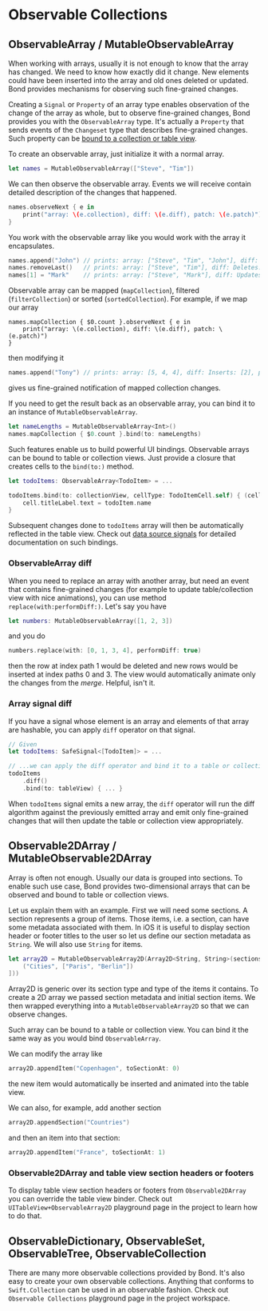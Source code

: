 # Observable Collections

## ObservableArray / MutableObservableArray

When working with arrays, usually it is not enough to know that the array has changed. We need to know how exactly did it change. New elements could have been inserted into the array and old ones deleted or updated. Bond provides mechanisms for observing such fine-grained changes.

Creating a `Signal` or `Property` of an array type enables observation of the change of the array as whole, but to observe fine-grained changes, Bond provides you with the `ObservableArray` type. It's actually a `Property` that sends events of the `Changeset` type that describes fine-grained changes. Such property can be [bound to a collection or table view](DataSourceSignals.md).

To create an observable array, just initialize it with a normal array.

```swift
let names = MutableObservableArray(["Steve", "Tim"])
```

We can then observe the observable array. Events we will receive contain detailed description of the changes that happened.

```swift
names.observeNext { e in
    print("array: \(e.collection), diff: \(e.diff), patch: \(e.patch)")
}
```

You work with the observable array like you would work with the array it encapsulates.

```swift
names.append("John") // prints: array: ["Steve", "Tim", "John"], diff: Inserts: [2], patch: [I(John, at: 2)]
names.removeLast()   // prints: array: ["Steve", "Tim"], diff: Deletes: [2], patch: [D(at: 2)]
names[1] = "Mark"    // prints: array: ["Steve", "Mark"], diff: Updates: [1], patch: [U(at: 1, newElement: Mark)]
```

Observable array can be mapped (`mapCollection`), filtered (`filterCollection`) or sorted (`sortedCollection`). For example, if we map our array

```
names.mapCollection { $0.count }.observeNext { e in
    print("array: \(e.collection), diff: \(e.diff), patch: \(e.patch)")
}
```

then modifying it

```swift
names.append("Tony") // prints: array: [5, 4, 4], diff: Inserts: [2], patch: [I(4, at: 2)]
```

gives us fine-grained notification of mapped collection changes.

If you need to get the result back as an observable array, you can bind it to an instance of `MutableObservableArray`.

```swift
let nameLengths = MutableObservableArray<Int>()
names.mapCollection { $0.count }.bind(to: nameLengths)
```

Such features enable us to build powerful UI bindings. Observable arrays can be bound to table or collection views. Just provide a closure that creates cells to the `bind(to:)` method.

```swift
let todoItems: ObservableArray<TodoItem> = ...

todoItems.bind(to: collectionView, cellType: TodoItemCell.self) { (cell, todoItem) in
    cell.titleLabel.text = todoItem.name
}
```

Subsequent changes done to `todoItems` array will then be automatically reflected in the table view. Check out [data source signals](DataSourceSignals.md) for detailed documentation on such bindings.

### ObservableArray diff

When you need to replace an array with another array, but need an event that contains fine-grained changes (for example to update table/collection view with nice animations), you can use method `replace(with:performDiff:)`. Let's say you have

```swift
let numbers: MutableObservableArray([1, 2, 3])
```

and you do

```swift
numbers.replace(with: [0, 1, 3, 4], performDiff: true)
```

then the row at index path 1 would be deleted and new rows would be inserted at index paths 0 and 3. The view would automatically animate only the changes from the *merge*. Helpful, isn't it.

### Array signal diff

If you have a signal whose element is an array and elements of that array are hashable, you can apply `diff` operator on that signal.  

```swift
// Given
let todoItems: SafeSignal<[TodoItem]> = ...

// ...we can apply the diff operator and bind it to a table or collection view
todoItems
    .diff()
    .bind(to: tableView) { ... }
```

When `todoItems` signal emits a new array, the `diff` operator will run the diff algorithm against the previously emitted array and emit only fine-grained changes that will then update the table or collection view appropriately.

## Observable2DArray / MutableObservable2DArray

Array is often not enough. Usually our data is grouped into sections. To enable such use case, Bond provides two-dimensional arrays that can be observed and bound to table or collection views.

Let us explain them with an example. First we will need some sections. A section represents a group of items. Those items, i.e. a section, can have some metadata associated with them. In iOS it is useful to display section header or footer titles to the user so let us define our section metadata as `String`. We will also use `String` for items.

```swift
let array2D = MutableObservableArray2D(Array2D<String, String>(sectionsWithItems: [
    ("Cities", ["Paris", "Berlin"])
]))
```

Array2D is generic over its section type and type of the items it contains. To create a 2D array we passed section metadata and initial section items. We then wrapped everything into a `MutableObservableArray2D` so that we can observe changes.

Such array can be bound to a table or collection view. You can bind it the same way as you would bind `ObservableArray`. 

We can modify the array like

```swift
array2D.appendItem("Copenhagen", toSectionAt: 0)
```

the new item would automatically be inserted and animated into the table view.

We can also, for example, add another section

```swift
array2D.appendSection("Countries")
```

and then an item into that section:

```swift
array2D.appendItem("France", toSectionAt: 1)
```

### Observable2DArray and table view section headers or footers

To display table view section headers or footers from `Observable2DArray` you can override the table view binder.  Check out `UITableView+ObservableArray2D` playground page in the project to learn how to do that.

## ObservableDictionary, ObservableSet, ObservableTree, ObservableCollection

There are many more observable collections provided by Bond. It's also easy to create your own observable collections. Anything that conforms to `Swift.Collection` can be used in an observable fashion. Check out `Observable Collections` playground page in the project workspace.
